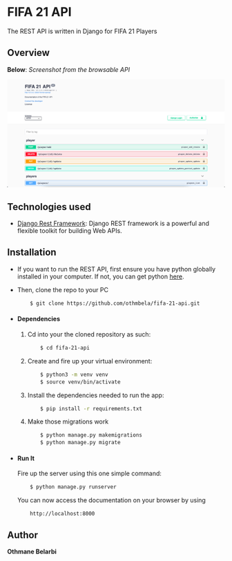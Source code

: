 # FIFA 21 API
The REST API is written in Django for FIFA 21 Players

## Overview

**Below**: *Screenshot from the browsable API*

![alt text](/assets/image/overview.png "Browsable API")


## Technologies used
* [Django Rest Framework](https://www.django-rest-framework.org): Django REST framework is a powerful and flexible toolkit for building Web APIs.


## Installation
* If you want to run the REST API, first ensure you have python globally installed in your computer. If not, you can get python [here](https://www.python.org").
* Then, clone the repo to your PC
    ```bash
        $ git clone https://github.com/othmbela/fifa-21-api.git
    ```


* #### Dependencies
    1. Cd into your the cloned repository as such:
        ```bash
            $ cd fifa-21-api
        ```
    2. Create and fire up your virtual environment:
        ```bash
            $ python3 -m venv venv
            $ source venv/bin/activate
        ```
    3. Install the dependencies needed to run the app:
        ```bash
            $ pip install -r requirements.txt
        ```
    4. Make those migrations work
        ```bash
            $ python manage.py makemigrations
            $ python manage.py migrate
        ```

* #### Run It
    Fire up the server using this one simple command:
    ```bash
        $ python manage.py runserver
    ```
    You can now access the documentation on your browser by using
    ```
        http://localhost:8000
    ```


## Author

**Othmane Belarbi**
